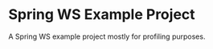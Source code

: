 Spring WS Example Project
=========================

A Spring WS example project mostly for profiling purposes.

